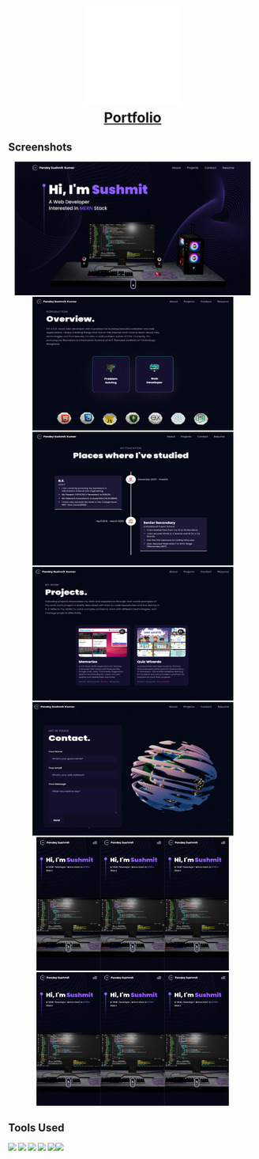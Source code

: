 <h1 align="center">
  <a href="https://portfolio-elkq-pandey-sushmit.vercel.app/"><img src="https://raw.githubusercontent.com/pandeysushmit/portfolio/main/public/logo.svg" alt="Portfolio" height="200" width="200"></a><br>
  <a href="https://portfolio-elkq-pandey-sushmit.vercel.app/">Portfolio</a>
</h1>



<p align="center">
</p>

## Screenshots
<p align="center">
<img src="https://raw.githubusercontent.com/pandeysushmit/portfolio/main/assets/screenshots/home.png" alt="home" height="270"> <img src="https://raw.githubusercontent.com/pandeysushmit/portfolio/main/assets/screenshots/overview.png" alt="home" height="270" width="407"> <img src="https://raw.githubusercontent.com/pandeysushmit/portfolio/main/assets/screenshots/education.png" alt="home" height="270" width="407"> <img src="https://raw.githubusercontent.com/pandeysushmit/portfolio/main/assets/screenshots/projects.png" alt="home" height="270" width="407"> <img src="https://raw.githubusercontent.com/pandeysushmit/portfolio/main/assets/screenshots/contact.png" alt="home" height="270" width="407">
<!-- <h4 align="center">Mobile Responsive Screenshots</h4> -->
<img src="https://raw.githubusercontent.com/pandeysushmit/portfolio/main/assets/screenshots/home_mobile.png" alt="home" height="270" width="130"><img src="https://raw.githubusercontent.com/pandeysushmit/portfolio/main/assets/screenshots/home_mobile.png" alt="home" height="270" width="130"><img src="https://raw.githubusercontent.com/pandeysushmit/portfolio/main/assets/screenshots/home_mobile.png" alt="home" height="270" width="130"><img src="https://raw.githubusercontent.com/pandeysushmit/portfolio/main/assets/screenshots/home_mobile.png" alt="home" height="270" width="130"><img src="https://raw.githubusercontent.com/pandeysushmit/portfolio/main/assets/screenshots/home_mobile.png" alt="home" height="270" width="130"><img src="https://raw.githubusercontent.com/pandeysushmit/portfolio/main/assets/screenshots/home_mobile.png" alt="home" height="270" width="130">
</p>

## Tools Used



<img src="https://upload.wikimedia.org/wikipedia/commons/thumb/a/a7/React-icon.svg/2300px-React-icon.svg.png" height="50"> <img src="https://global.discourse-cdn.com/standard17/uploads/threejs/original/2X/e/e4f86d2200d2d35c30f7b1494e96b9595ebc2751.png" height="50"> <img src="https://reactrouter.com/_brand/react-router-stacked-color-inverted.png" height="50"> <img src="https://cdn.worldvectorlogo.com/logos/framer-motion.svg" height="50"> <img src="https://upload.wikimedia.org/wikipedia/commons/thumb/d/d5/Tailwind_CSS_Logo.svg/2048px-Tailwind_CSS_Logo.svg.png" height="50"><img src="https://upload.wikimedia.org/wikipedia/commons/thumb/f/f1/Vitejs-logo.svg/1039px-Vitejs-logo.svg.png" height="50">



